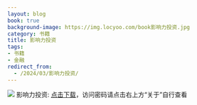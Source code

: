 ```yaml
---
layout: blog
book: true
background-image: https://img.locyoo.com/book影响力投资.jpg
category: 书籍
title: 影响力投资
tags:
- 书籍
- 金融
redirect_from:
  - /2024/03/影响力投资/
---
```

![](https://img.locyoo.com/book影响力投资.jpg)
影响力投资: <a name = "ref1" href="https://url18.ctfile.com/f/50983618-1045048618-d06d05?p=3619">点击下载</a>，访问密码请点击右上方“关于”自行查看
